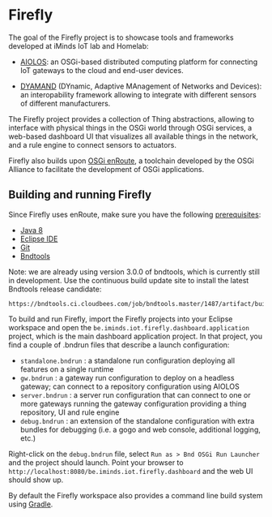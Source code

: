 Firefly
=======

The goal of the Firefly project is to showcase tools and frameworks developed at iMinds IoT lab and Homelab: 

* [AIOLOS](http://aiolos.intec.ugent.be/): an OSGi-based distributed computing platform for connecting IoT gateways to the cloud and end-user devices. 

* [DYAMAND](http://dyamand.intec.ugent.be) (DYnamic, Adaptive MAnagement of Networks and Devices): an interopability framework allowing to integrate with different sensors of different manufacturers.

The Firefly project provides a collection of Thing abstractions, allowing to interface with physical things in the OSGi world through OSGi services, a web-based dashboard UI that visualizes all available things in the network, and a rule engine to connect sensors to actuators.

Firefly also builds upon [OSGi enRoute](http://enroute.osgi.org/), a toolchain developed by the OSGi Alliance to facilitate the development of OSGi applications.


## Building and running Firefly

Since Firefly uses enRoute, make sure you have the following [prerequisites](http://enroute.osgi.org/qs/100-prerequisites.html):

* [Java 8](http://www.oracle.com/technetwork/java/javase/downloads/index.html)
* [Eclipse IDE](https://www.eclipse.org/downloads/)
* [Git](http://git-scm.com/book/en/v2/Getting-Started-Installing-Git)
* [Bndtools](http://bndtools.org/installation.html)

Note: we are already using version 3.0.0 of bndtools, which is currently still in development. Use the continuous build update site to install the latest Bndtools release candidate:
```
https://bndtools.ci.cloudbees.com/job/bndtools.master/1487/artifact/build/generated/p2/
```

To build and run Firefly, import the Firefly projects into your Eclipse workspace and open the `be.iminds.iot.firefly.dashboard.application` project, which is the main dashboard application project. In that project, you find a couple of .bndrun files that describe a launch configuration:

* `standalone.bndrun` : a standalone run configuration deploying all features on a single runtime
* `gw.bndrun` : a gateway run configuration to deploy on a headless gateway; can connect to a repository configuration using AIOLOS
* `server.bndrun` : a server run configuration that can connect to one or more gateways running the gateway configuration providing a thing repository, UI and rule engine
* `debug.bndrun` : an extension of the standalone configuration with extra bundles for debugging (i.e. a gogo and web console, additional logging, etc.)

Right-click on the `debug.bndrun` file, select `Run as > Bnd OSGi Run Launcher` and the project should launch. Point your browser to `http://localhost:8080/be.iminds.iot.firefly.dashboard` and the web UI should show up.

By default the Firefly workspace also provides a command line build system using [Gradle](https://gradle.org/).
 
